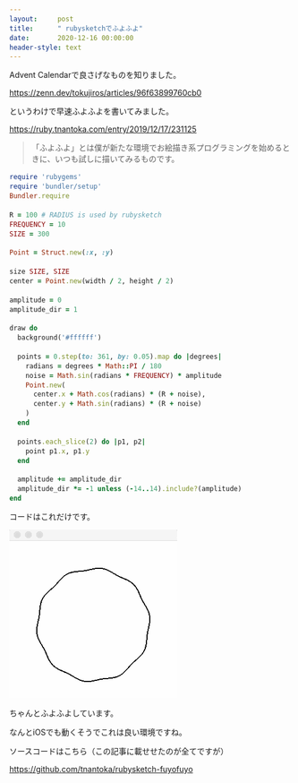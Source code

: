 ```yaml
---
layout:     post
title:      " rubysketchでふよふよ"
date:       2020-12-16 00:00:00
header-style: text
---
```

Advent Calendarで良さげなものを知りました。

<https://zenn.dev/tokujiros/articles/96f63899760cb0>

というわけで早速ふよふよを書いてみました。

<https://ruby.tnantoka.com/entry/2019/12/17/231125>

> 「ふよふよ」とは僕が新たな環境でお絵描き系プログラミングを始めるときに、いつも試しに描いてみるものです。

```ruby
require 'rubygems'
require 'bundler/setup'
Bundler.require

R = 100 # RADIUS is used by rubysketch
FREQUENCY = 10
SIZE = 300

Point = Struct.new(:x, :y)

size SIZE, SIZE
center = Point.new(width / 2, height / 2)

amplitude = 0
amplitude_dir = 1

draw do
  background('#ffffff')

  points = 0.step(to: 361, by: 0.05).map do |degrees|
    radians = degrees * Math::PI / 180
    noise = Math.sin(radians * FREQUENCY) * amplitude
    Point.new(
      center.x + Math.cos(radians) * (R + noise),
      center.y + Math.sin(radians) * (R + noise)
    )
  end

  points.each_slice(2) do |p1, p2|
    point p1.x, p1.y
  end

  amplitude += amplitude_dir
  amplitude_dir *= -1 unless (-14..14).include?(amplitude)
end
```

コードはこれだけです。

![](/img/in-post/20201216225056.gif)

ちゃんとふよふよしています。

なんとiOSでも動くそうでこれは良い環境ですね。

ソースコードはこちら（この記事に載せせたのが全てですが）

<https://github.com/tnantoka/rubysketch-fuyofuyo>


